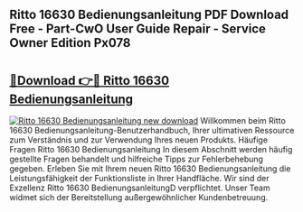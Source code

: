## Ritto 16630 Bedienungsanleitung PDF Download Free - Part-CwO User Guide Repair - Service Owner Edition Px078

# <h2><a href="http://df0h1f.blite.top/?on=Ritto+16630+Bedienungsanleitung">🔗Download 👉🔴 Ritto 16630 Bedienungsanleitung</a></h2>

[![Ritto 16630 Bedienungsanleitung new download](https://i.imgur.com/lujVjoI.png)](http://df0h1f.blite.top/?on=Ritto+16630+Bedienungsanleitung)
Willkommen beim Ritto 16630 Bedienungsanleitung-Benutzerhandbuch, Ihrer ultimativen Ressource zum Verständnis und zur Verwendung Ihres neuen Produkts. Häufige Fragen Ritto 16630 Bedienungsanleitung In diesem Abschnitt werden häufig gestellte Fragen behandelt und hilfreiche Tipps zur Fehlerbehebung gegeben. Erleben Sie mit Ihrem neuen Ritto 16630 Bedienungsanleitung die Leistungsfähigkeit der Funktionsliste in Ihrer Handfläche. Wir sind der Exzellenz Ritto 16630 BedienungsanleitungD verpflichtet. Unser Team widmet sich der Bereitstellung außergewöhnlicher Kundenbetreuung.
